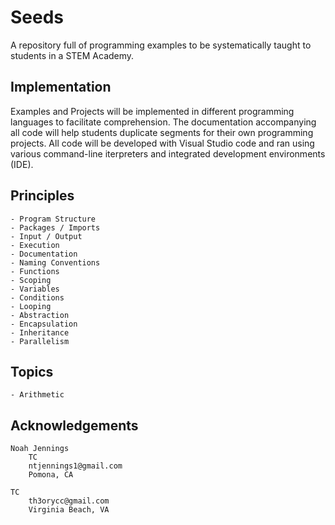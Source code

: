 # Seeds 

A repository full of programming examples to be systematically taught to students in a STEM Academy.

## Implementation 

Examples and Projects will be implemented in different programming languages to facilitate comprehension. The documentation accompanying all code will help students duplicate segments for their own programming projects. All code will be developed with Visual Studio code and ran using various command-line iterpreters and integrated development environments (IDE).  

## Principles 

    - Program Structure
    - Packages / Imports
    - Input / Output
    - Execution   
    - Documentation 
    - Naming Conventions 
    - Functions
    - Scoping
    - Variables 
    - Conditions
    - Looping  
    - Abstraction 
    - Encapsulation 
    - Inheritance 
    - Parallelism 

## Topics

    - Arithmetic 

## Acknowledgements

    Noah Jennings 
        TC 
        ntjennings1@gmail.com
        Pomona, CA
        
    TC 
        th3orycc@gmail.com
        Virginia Beach, VA
